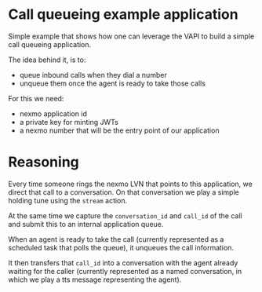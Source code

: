 # Call queueing example application

Simple example that shows how one can leverage the VAPI to build a simple call queueing application.

The idea behind it, is to:

* queue inbound calls when they dial a number
* unqueue them once the agent is ready to take those calls

For this we need:

* nexmo application id
* a private key for minting JWTs
* a nexmo number that will be the entry point of our application

# Reasoning

Every time someone rings the nexmo LVN that points to this application, we direct that call to a conversation. On that conversation we play a simple holding tune using the `stream` action.

At the same time we capture the `conversation_id` and `call_id` of the call and submit this to an internal application queue.

When an agent is ready to take the call (currently represented as a scheduled task that polls the queue), it unqueues the call information.

It then transfers that `call_id` into a conversation with the agent already waiting for the caller (currently represented as a named conversation, in which we play a tts message representing the agent).
